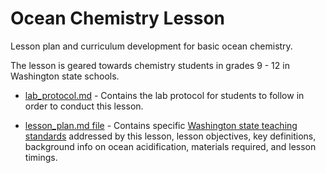 # Ocean Chemistry Lesson
Lesson plan and curriculum development for basic ocean chemistry.

The lesson is geared towards chemistry students in grades 9 - 12 in Washington state schools.

- [lab_protocol.md](https://github.com/kubu4/ocean_chem_lesson/blob/master/lab_protocol.md) - Contains the lab protocol for students to follow in order to conduct this lesson.

- [lesson_plan.md file](https://github.com/kubu4/ocean_chem_lesson/blob/master/lesson_plan.md) - Contains specific [Washington state teaching standards](http://www.k12.wa.us/Science/NGSS.aspx) addressed by this lesson, lesson objectives, key definitions, background info on ocean acidification, materials required, and lesson timings.
